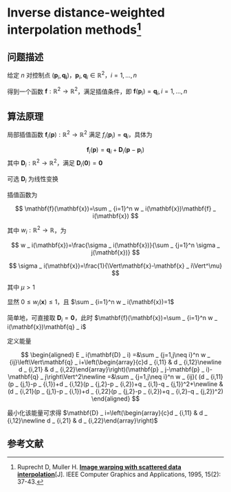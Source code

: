 # Inverse distance-weighted interpolation methods[^IDW] 

## 问题描述

给定 $n$ 对控制点 $(\mathbf{p} _ i,\mathbf{q _ i})$，$\mathbf{p} _ i,\mathbf{q} _ i\in\mathbb{R}^2$，$i=1,\dots,n$ 

得到一个函数 $\mathbf{f}:\mathbb{R}^2\to\mathbb{R}^2$，满足插值条件，即 $\mathbf{f}(\mathbf{p} _ i)=\mathbf{q} _ i,i=1,\dots,n$ 

## 算法原理

局部插值函数 $\mathbf{f} _ i(\mathbf{p}):\mathbb{R}^2\to\mathbb{R}^2$ 满足 $f _ i(\mathbf{p} _ i)=\mathbf{q} _ i$，具体为

$$
\mathbf{f} _ i(\mathbf{p})=\mathbf{q} _ i+\mathbf{D} _ i(\mathbf{p}-\mathbf{p} _ i)
$$
其中 $\mathbf{D} _ i:\mathbb{R}^2\to\mathbb{R}^2$，满足 $\mathbf{D} _ i(\mathbf{0})=\mathbf{0}$ 

可选 $\mathbf{D} _ i$ 为线性变换

插值函数为

$$
\mathbf{f}(\mathbf{x})=\sum _ {i=1}^n w _ i(\mathbf{x})\mathbf{f} _ i(\mathbf{x})
$$

其中 $w _ i:\mathbb{R}^2\to\mathbb{R}$，为

$$
w _ i(\mathbf{x})=\frac{\sigma _ i(\mathbf{x})}{\sum _ {j=1}^n \sigma _ j(\mathbf{x})}
$$

$$
\sigma _ i(\mathbf{x})=\frac{1}{\Vert\mathbf{x}-\mathbf{x} _ i\Vert^\mu}
$$

其中 $\mu>1$ 

显然 $0\le w _ i(\pmb{x})\le 1$，且 $\sum _ {i=1}^n w _ i(\mathbf{x})=1$ 

简单地，可直接取 $\mathbf{D} _ i=\mathbf{0}$，此时 $\mathbf{f}(\mathbf{x})=\sum _ {i=1}^n w _ i(\mathbf{x})\mathbf{q} _ i$ 

定义能量

$$
\begin{aligned}
E _ i(\mathbf{D} _ i)
=&\sum _ {j=1,j\neq i}^n w _ {ij}\left\Vert\mathbf{q} _ i+\left(\begin{array}{c}d _ {i,11} & d _ {i,12}\newline d _ {i,21} & d _ {i,22}\end{array}\right)(\mathbf{p} _ j-\mathbf{p} _ i)-\mathbf{q} _ j\right\Vert^2\newline
=&\sum _ {j=1,j\neq i}^n w _ {ij}(
(d _ {i,11}(p _ {j,1}-p _ {i,1})+d _ {i,12}(p _ {j,2}-p _ {i,2})+q _ {i,1}-q _ {j,1})^2+\newline
&(d _ {i,21}(p _ {j,1}-p _ {i,1})+d _ {i,22}(p _ {j,2}-p _ {i,2})+q _ {i,2}-q _ {j,2})^2)
\end{aligned}
$$

最小化该能量可求得 $\mathbf{D} _ i=\left(\begin{array}{c}d _ {i,11} & d _ {i,12}\newline d _ {i,21} & d _ {i,22}\end{array}\right)$ 

## 参考文献

[^IDW]: Ruprecht D, Muller H. [**Image warping with scattered data interpolation**](https://pdfs.semanticscholar.org/5a9e/2604064d08f2a8b7dcef4cd4e9a2ce2a88c2.pdf)[J]. IEEE Computer Graphics and Applications, 1995, 15(2): 37-43.

